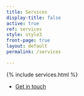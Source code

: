 ```yaml
---
title: Services
display-title: false
active: true
ref: services
style: style3
front-page: true
layout: default
permalink: /services

---
```


{% include services.html %}

<ul class="actions">
  <li><a href="/contact" class="l6 button scrolly primary">Get in touch</a></li>
</ul>
